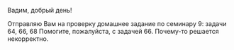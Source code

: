 Вадим, добрый день!

Отправляю Вам на проверку домашнее задание по семинару 9: задачи 64, 66, 68
Помогите, пожалуйста, с задачей 66. Почему-то решается некорректно.
